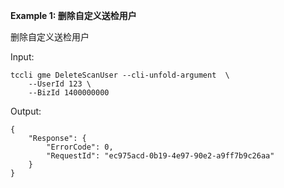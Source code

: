 **Example 1: 删除自定义送检用户**

删除自定义送检用户

Input: 

```
tccli gme DeleteScanUser --cli-unfold-argument  \
    --UserId 123 \
    --BizId 1400000000
```

Output: 
```
{
    "Response": {
        "ErrorCode": 0,
        "RequestId": "ec975acd-0b19-4e97-90e2-a9ff7b9c26aa"
    }
}
```

